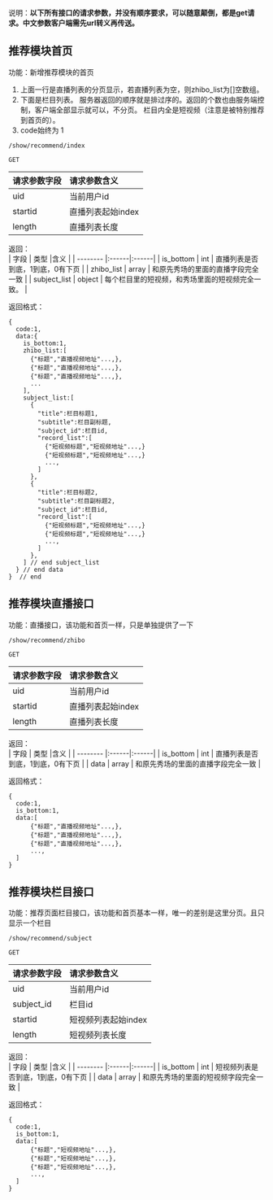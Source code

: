 说明：**以下所有接口的请求参数，并没有顺序要求，可以随意颠倒，都是get请求。中文参数客户端需先url转义再传送。**

## 推荐模块首页

功能：新增推荐模块的首页  

1. 上面一行是直播列表的分页显示，若直播列表为空，则zhibo_list为[]空数组。
1. 下面是栏目列表。   服务器返回的顺序就是排过序的。返回的个数也由服务端控制，客户端全部显示就可以，不分页。
  栏目内全是短视频（注意是被特别推荐到首页的）。
1. code始终为 1

~~~
/show/recommend/index
~~~
~~~
GET
~~~

| 请求参数字段        | 请求参数含义  |
| -------- |:------|
|uid         |  当前用户id|
|startid         |  直播列表起始index|
|length         |  直播列表长度|


返回：   
| 字段        | 类型 |含义  |
| -------- |:------|:------|
| is_bottom |  int   | 直播列表是否到底，1到底，0有下页 |
| zhibo_list |  array   | 和原先秀场的里面的直播字段完全一致 |
| subject_list | object   | 每个栏目里的短视频，和秀场里面的短视频完全一致。 |

返回格式：  
~~~
{
  code:1,
  data:{
    is_bottom:1,
    zhibo_list:[
      {"标题","直播视频地址"...,},
      {"标题","直播视频地址"...,},
      {"标题","直播视频地址"...,},
      ...
    ],
    subject_list:[
      {
        "title":栏目标题1,
        "subtitle":栏目副标题,
        "subject_id":栏目id,
        "record_list":[
          {"短视频标题","短视频地址"...,}
          {"短视频标题","短视频地址"...,}
          ..., 
        ]
      },
      {
        "title":栏目标题2,
        "subtitle":栏目副标题2,
        "subject_id":栏目id,
        "record_list":[
          {"短视频标题","短视频地址"...,}
          {"短视频标题","短视频地址"...,}
          ..., 
        ]
      },
    ] // end subject_list
  } // end data
}  // end 
~~~


## 推荐模块直播接口

功能：直播接口，该功能和首页一样，只是单独提供了一下  


~~~
/show/recommend/zhibo
~~~
~~~
GET
~~~

| 请求参数字段        | 请求参数含义  |
| -------- |:------|
|uid         |  当前用户id|
|startid         |  直播列表起始index|
|length         |  直播列表长度|

返回：   
| 字段        | 类型 |含义  |
| -------- |:------|:------|
| is_bottom |  int   | 直播列表是否到底，1到底，0有下页 |
| data |  array   | 和原先秀场的里面的直播字段完全一致 |

返回格式：  
~~~
{
  code:1,
  is_bottom:1,
  data:[
      {"标题","直播视频地址"...,},
      {"标题","直播视频地址"...,},
      {"标题","直播视频地址"...,},
      ...,
  ] 
}   
~~~


## 推荐模块栏目接口

功能：推荐页面栏目接口，该功能和首页基本一样，唯一的差别是这里分页。且只显示一个栏目 



~~~
/show/recommend/subject
~~~
~~~
GET
~~~

| 请求参数字段        | 请求参数含义  |
| -------- |:------|
|uid         |  当前用户id|
|subject_id         |  栏目id|
|startid         |  短视频列表起始index|
|length         |  短视频列表长度|

返回：   
| 字段        | 类型 |含义  |
| -------- |:------|:------|
| is_bottom |  int   | 短视频列表是否到底，1到底，0有下页 |
| data |  array   | 和原先秀场的里面的短视频字段完全一致 |

返回格式：  
~~~
{
  code:1,
  is_bottom:1,
  data:[
      {"标题","短视频地址"...,},
      {"标题","短视频地址"...,},
      {"标题","短视频地址"...,},
      ...,
  ] 
}   
~~~




